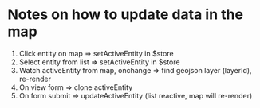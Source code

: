 # Notes on how to update data in the map

1. Click entity on map => setActiveEntity in $store
2. Select entity from list => setActiveEntity in $store
3. Watch activeEntity from map, onchange => find geojson layer (layerId), re-render
4. On view form => clone activeEntity
5. On form submit => updateActiveEntity (list reactive, map will re-render)

